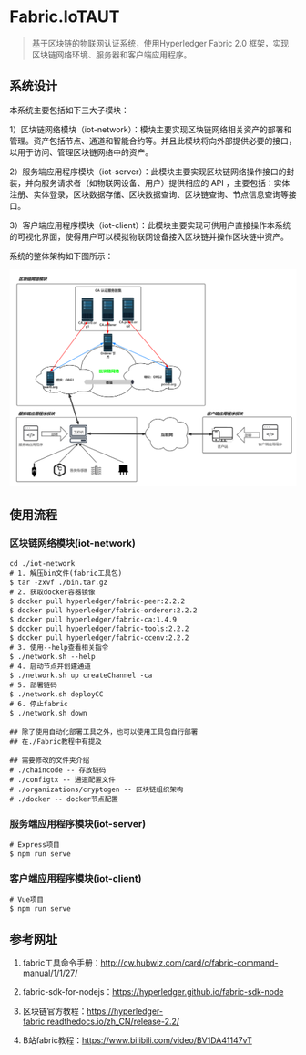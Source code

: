 # Fabric.IoTAUT
> 基于区块链的物联网认证系统，使用Hyperledger Fabric 2.0 框架，实现区块链网络环境、服务器和客户端应用程序。

##  系统设计

本系统主要包括如下三大子模块：

1）区块链网络模块（iot-network）：模块主要实现区块链网络相关资产的部署和管理。资产包括节点、通道和智能合约等。并且此模块将向外部提供必要的接口，以用于访问、管理区块链网络中的资产。

2）服务端应用程序模块（iot-server）：此模块主要实现区块链网络操作接口的封装，并向服务请求者（如物联网设备、用户）提供相应的 API ，主要包括：实体注册、实体登录，区块数据存储、区块数据查询、区块链查询、节点信息查询等接口。

3）客户端应用程序模块（iot-client）：此模块主要实现可供用户直接操作本系统的可视化界面，使得用户可以模拟物联网设备接入区块链并操作区块链中资产。

系统的整体架构如下图所示：

![系统图](img/系统图.png)

## 使用流程

### 区块链网络模块(iot-network)

```shell
cd ./iot-network
# 1. 解压bin文件(fabric工具包)
$ tar -zxvf ./bin.tar.gz
# 2. 获取docker容器镜像
$ docker pull hyperledger/fabric-peer:2.2.2
$ docker pull hyperledger/fabric-orderer:2.2.2
$ docker pull hyperledger/fabric-ca:1.4.9
$ docker pull hyperledger/fabric-tools:2.2.2
$ docker pull hyperledger/fabric-ccenv:2.2.2
# 3. 使用--help查看相关指令
$ ./network.sh --help
# 4. 启动节点并创建通道
$ ./network.sh up createChannel -ca
# 5. 部署链码
$ ./network.sh deployCC
# 6. 停止fabric
$ ./network.sh down

## 除了使用自动化部署工具之外，也可以使用工具包自行部署
## 在./Fabric教程中有提及

## 需要修改的文件夹介绍
# ./chaincode -- 存放链码
# ./configtx -- 通道配置文件
# ./organizations/cryptogen -- 区块链组织架构
# ./docker -- docker节点配置

```

### 服务端应用程序模块(iot-server)

```shell
# Express项目
$ npm run serve
```

### 客户端应用程序模块(iot-client)

```shell
# Vue项目
$ npm run serve
```

## 参考网址

1.   fabric工具命令手册：http://cw.hubwiz.com/card/c/fabric-command-manual/1/1/27/

2.   fabric-sdk-for-nodejs：https://hyperledger.github.io/fabric-sdk-node
3.   区块链官方教程：https://hyperledger-fabric.readthedocs.io/zh_CN/release-2.2/
4.   B站fabric教程：https://www.bilibili.com/video/BV1DA41147vT

